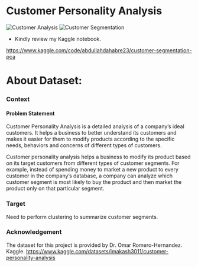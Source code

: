 # Customer Personality Analysis
![Customer Analysis](https://m.media-amazon.com/images/G/31/amazonservices/Blog/15_Blog_3-02.jpg)
![Customer Segmentation](https://th.bing.com/th/id/R.62f326924a42b19b81548b4bff1a83e8?rik=ui2mVNrjGA7lJw&pid=ImgRaw&r=0)
* Kindly review my Kaggle notebook.

https://www.kaggle.com/code/abdullahdahabre23/customer-segmentation-pca

# About Dataset:
### Context
#### Problem Statement

Customer Personality Analysis is a detailed analysis of a company’s ideal customers. It helps a business to better understand its customers and makes it easier for them to modify products according to the specific needs, behaviors and concerns of different types of customers.

Customer personality analysis helps a business to modify its product based on its target customers from different types of customer segments. For example, instead of spending money to market a new product to every customer in the company’s database, a company can analyze which customer segment is most likely to buy the product and then market the product only on that particular segment.

### Target
Need to perform clustering to summarize customer segments.

### Acknowledgement
The dataset for this project is provided by Dr. Omar Romero-Hernandez. Kaggle. https://www.kaggle.com/datasets/imakash3011/customer-personality-analysis
